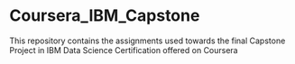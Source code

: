 # Coursera_IBM_Capstone
This repository contains the assignments used towards the final Capstone Project in IBM Data Science Certification offered on Coursera
